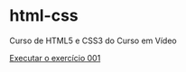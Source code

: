# html-css
 Curso de HTML5 e CSS3 do Curso em Vídeo

<a href="https://lucasscabelo.github.io/ESTUDOS/html-css/exercicios/ex001/">Executar o exercício 001</a>